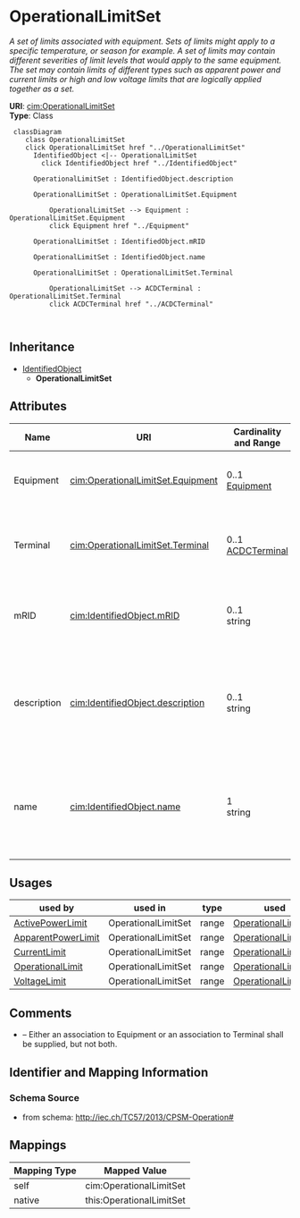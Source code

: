 # OperationalLimitSet


_A set of limits associated with equipment.  Sets of limits might apply to a specific temperature, or season for example. A set of limits may contain different severities of limit levels that would apply to the same equipment. The set may contain limits of different types such as apparent power and current limits or high and low voltage limits  that are logically applied together as a set._





**URI**: [cim:OperationalLimitSet](http://iec.ch/TC57/2013/CIM-schema-cim16#OperationalLimitSet)<br />
**Type**: Class




```mermaid
 classDiagram
    class OperationalLimitSet
    click OperationalLimitSet href "../OperationalLimitSet"
      IdentifiedObject <|-- OperationalLimitSet
        click IdentifiedObject href "../IdentifiedObject"
      
      OperationalLimitSet : IdentifiedObject.description
        
      OperationalLimitSet : OperationalLimitSet.Equipment
        
          OperationalLimitSet --> Equipment : OperationalLimitSet.Equipment
          click Equipment href "../Equipment"
        
      OperationalLimitSet : IdentifiedObject.mRID
        
      OperationalLimitSet : IdentifiedObject.name
        
      OperationalLimitSet : OperationalLimitSet.Terminal
        
          OperationalLimitSet --> ACDCTerminal : OperationalLimitSet.Terminal
          click ACDCTerminal href "../ACDCTerminal"
        
      
```





## Inheritance
* [IdentifiedObject](IdentifiedObject.md)
    * **OperationalLimitSet**



## Attributes


| Name | URI | Cardinality and Range | Description | Inheritance |
| ---  | --- | --- | --- | --- |
| Equipment | [cim:OperationalLimitSet.Equipment](http://iec.ch/TC57/2013/CIM-schema-cim16#OperationalLimitSet.Equipment) | 0..1 <br />  [Equipment](Equipment.md)  | The equipment to which the limit set applies | direct |
| Terminal | [cim:OperationalLimitSet.Terminal](http://iec.ch/TC57/2013/CIM-schema-cim16#OperationalLimitSet.Terminal) | 0..1 <br />  [ACDCTerminal](ACDCTerminal.md)  | The terminal where the operational limit set apply | direct |
| mRID | [cim:IdentifiedObject.mRID](http://iec.ch/TC57/2013/CIM-schema-cim16#IdentifiedObject.mRID) | 0..1 <br />  string  | Master resource identifier issued by a model authority | [IdentifiedObject](IdentifiedObject.md) |
| description | [cim:IdentifiedObject.description](http://iec.ch/TC57/2013/CIM-schema-cim16#IdentifiedObject.description) | 0..1 <br />  string  | The description is a free human readable text describing or naming the object | [IdentifiedObject](IdentifiedObject.md) |
| name | [cim:IdentifiedObject.name](http://iec.ch/TC57/2013/CIM-schema-cim16#IdentifiedObject.name) | 1 <br />  string  | The name is any free human readable and possibly non unique text naming the o... | [IdentifiedObject](IdentifiedObject.md) |





## Usages

| used by | used in | type | used |
| ---  | --- | --- | --- |
| [ActivePowerLimit](ActivePowerLimit.md) | OperationalLimitSet | range | [OperationalLimitSet](OperationalLimitSet.md) |
| [ApparentPowerLimit](ApparentPowerLimit.md) | OperationalLimitSet | range | [OperationalLimitSet](OperationalLimitSet.md) |
| [CurrentLimit](CurrentLimit.md) | OperationalLimitSet | range | [OperationalLimitSet](OperationalLimitSet.md) |
| [OperationalLimit](OperationalLimit.md) | OperationalLimitSet | range | [OperationalLimitSet](OperationalLimitSet.md) |
| [VoltageLimit](VoltageLimit.md) | OperationalLimitSet | range | [OperationalLimitSet](OperationalLimitSet.md) |






## Comments

* –  Either an association to Equipment or an association to Terminal shall be supplied, but not both.

## Identifier and Mapping Information







### Schema Source


* from schema: http://iec.ch/TC57/2013/CPSM-Operation#





## Mappings

| Mapping Type | Mapped Value |
| ---  | ---  |
| self | cim:OperationalLimitSet |
| native | this:OperationalLimitSet |




